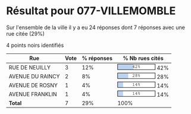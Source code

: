 # Résultat pour 077-VILLEMOMBLE

Sur l'ensemble de la ville il y a eu 24 réponses dont 7 réponses avec une rue citée (29%)

4 points noirs identifiés

| Rue | Vote | % réponses | % Nb rues cités|
|-----|------|------------|----------------|
| RUE DE NEUILLY | 3 | 12% | <img src="../../img/bar_42.gif" />&nbsp;42%|
| AVENUE DU RAINCY | 2 | 8% | <img src="../../img/bar_28.gif" />&nbsp;28%|
| AVENUE DE ROSNY | 1 | 4% | <img src="../../img/bar_14.gif" />&nbsp;14%|
| AVENUE FRANKLIN | 1 | 4% | <img src="../../img/bar_14.gif" />&nbsp;14%|
| **Total** | 7 | 29% | 100%|
